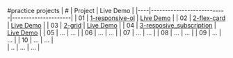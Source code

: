 #practice projects
| #  | Project                   | Live Demo           |
|----|---------------------------|---------------------|
| 01 | [1-responsive-ol](1-responsive-ol)                   | [Live Demo](https://wyang0917.github.io/lab/1-responsive-ol)               |
| 02 | [2-flex-card](2-flex-card)                           | [Live Demo](https://wyang0917.github.io/lab/2-flex-card)                   |
| 03 | [2-grid](2-grid)                                     | [Live Demo](https://wyang0917.github.io/lab/2-grid)                        |
| 04 | [3-resposive_subscription](3-resposive_subscription) | [Live Demo](https://wyang0917.github.io/lab/3-resposive_subscription)      |
| 05 | ...                       | ...                 |
| 06 | ...                       | ...                 |
| 07 | ...                       | ...                 |
| 08 | ...                       | ...                 |
| 09 | ...                       | ...                 |
| 10 | ...                       | ...                 |                
| .. | ...                       | ...                 |
